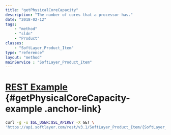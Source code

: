 ```yaml
---
title: "getPhysicalCoreCapacity"
description: "The number of cores that a processor has."
date: "2018-02-12"
tags:
    - "method"
    - "sldn"
    - "Product"
classes:
    - "SoftLayer_Product_Item"
type: "reference"
layout: "method"
mainService : "SoftLayer_Product_Item"
---
```


# [REST Example](#getPhysicalCoreCapacity-example) <a href="/article/rest/"><i class="fas fa-question"></i></a> {#getPhysicalCoreCapacity-example .anchor-link} 
```bash
curl -g -u $SL_USER:$SL_APIKEY -X GET \
'https://api.softlayer.com/rest/v3.1/SoftLayer_Product_Item/{SoftLayer_Product_ItemID}/getPhysicalCoreCapacity'
```
